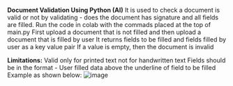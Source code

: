 **Document Validation Using Python (AI)**
  It is used to check a document is valid or not by validating - does the document has signature and all fields are filled. 
  Run the code in colab with the commads placed at the top of main.py
  First upload a document that is not filled and then upload a document that is filled by user
  It returns fields to be filled and fields filled by user as a key value pair
  If a value is empty, then the document is invalid

  
**Limitations:**
  Valid only for printed text not for handwritten text
  Fields should be in the format -  User filled data above the underline of field to be filled
  Example as shown below: 
  ![image](https://github.com/user-attachments/assets/1322c734-0341-4f51-b1d8-5af8c0eb9699)

